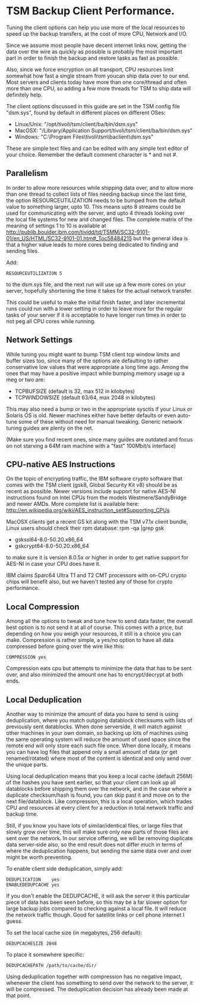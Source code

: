 # TSM Backup Client Performance.

Tuning the client options can help you use more of the local resources
to speed up the backup transfers, at the cost of more CPU, Network and
I/O.

Since we assume most people have decent internet links now, getting
the data over the wire as quickly as possible is probably the most
important part in order to finish the backup and restore tasks as fast
as possible.

Also, since we force encryption on all transport, CPU resources limit
somewhat how fast a single stream from youcan ship data over to our
end. Most servers and clients today have more than one core/thread and
often more than one CPU, so adding a few more threads for TSM to ship
data will definitely help.

The client options discussed in this guide are set in the TSM config
file "dsm.sys", found by default in different places on different
OSes: 

- Linux/Unix: "/opt/tivoli/tsm/client/ba/bin/dsm.sys"
- MacOSX: "/Library/Application Support/tivoli/tsm/client/ba/bin/dsm.sys"
- Windows: "C:\Program Files\tivoli\tsm\baclient\dsm.sys"

These are simple text files and can be edited with any simple text
editor of your choice. Remember the default comment character is * and not #.


## Parallelism

In order to allow more resources while shipping data over, and to
allow more than one thread to collect lists of files needing backup
since the last time, the option RESOURCEUTILIZATION needs to be bumped
from the default value to something larger, upto 10. This means upto 8
streams could be used for communicating with the server, and upto 4
threads looking over the local file systems for new and changed
files. The complete matrix of the meaning of settings 1 to 10 is
available at
<http://publib.boulder.ibm.com/tividd/td/TSMM/SC32-9101-01/en_US/HTML/SC32-9101-01.htm#_Toc58484215>
but the general idea is that a higher value leads to more cores being
dedicated to finding and sending files.

Add:

    RESOURCEUTILIZATION 5

to the dsm.sys file, and the next run will use up a few more cores on
your server, hopefully shortening the time it takes for the actual
network transfer.

This could be useful to make the initial finish faster, and later
incremental runs could run with a lower setting in order to leave more
for the regular tasks of your server if it is acceptable to have
longer run times in order to not peg all CPU cores while running.

## Network Settings

While tuning you might want to bump TSM client tcp window limits and
buffer sizes too, since many of the options are defaulting to rather
conservative low values that were appropriate a long time ago. Among
the ones that may have a positive impact while bumping memory usage up
a meg or two are:

- TCPBUFSIZE (default is 32, max 512 in kilobytes)
- TCPWINDOWSIZE (default 63/64, max 2048 in kilobytes) 

This may also need a bump or two in the appropriate sysctls if your
Linux or Solaris OS is old. Newer machines either have better defaults
or even auto-tune some of these without need for manual tweaking.
Generic network tuning guides are plenty on the net.

(Make sure you find recent ones, since many guides are outdated and
focus on not starving a 64M ram machine with a "fast" 100Mbit/s
interface)

## CPU-native AES Instructions

On the topic of encrypting traffic, the IBM software crypto software
that comes with the TSM client (gsk8, Global Security Kit v8) should
be as recent as possible. Newer versions include support for native
AES-NI instructions found on Intel CPUs from the models
Westmere/SandyBridge and newer AMDs. More complete list is available
here: http://en.wikipedia.org/wiki/AES_instruction_set#Supporting_CPUs

MacOSX clients get a recent GS kit along with the TSM v7.1x client
bundle, Linux users should check their rpm database: rpm -qa |grep gsk

- gskssl64-8.0-50.20.x86_64
- gskcrypt64-8.0-50.20.x86_64

to make sure it is version 8.0.5x or higher in order to get native
support for AES-NI in case your CPU does have it.

IBM claims Sparc64 Ultra T1 and T2 CMT processors with on-CPU crypto
chips will benefit also, but we haven't tested any of those for crypto
performance. 

## Local Compression

Among all the options to tweak and tune how to send data faster, the
overall best option is to not send it at all of course. This comes
with a price, but depending on how you weigh your resources, it still
is a choice you can make. Compression is rather simple, a yes/no
option to have all data compressed before going over the wire like
this:

    COMPRESSION yes

Compression eats cpu but attempts to minimize the data that has to be
sent over, and also minimized the amount one has to encrypt/decrypt at
both ends.

## Local Deduplication

Another way to minimize the amount of data you have to send is using
deduplication, where you match outgoing datablock checksums with lists
of previously sent datablocks. When done serverside, it will match
against other machines in your own domain, so backing up lots of
machines using the same operating system will reduce the amount of
used space since the remote end will only store each such file once.
When done locally, it means you can have log files that append only a
small amount of data (or get renamed/rotated) where most of the
content is identical and only send over the unique parts.

Using local deduplication means that you keep a local cache (default
256M) of the hashes you have sent earlier, so that your client can
look up all datablocks before shipping them over the network, and in
the case where a duplicate checksum/hash is found, you can skip past
it and move on to the next file/datablock. Like compression, this is a
local operation, which trades CPU and resources at every client for a
reduction in total network traffic and backup time.

Still, if you know you have lots of similar/identical files, or large
files that slowly grow over time, this will make sure only new parts
of those files are sent over the network. In our service offering, we
will be removing duplicate data server-side also, so the end result
does not differ much in terms of where the deduplication happens, but
sending the same data over and over might be worth preventing. 
 
To enable client side deduplication, simply add:

    DEDUPLICATION    yes
    ENABLEDEDUPCACHE yes

If you don't enable the DEDUPCACHE, it will ask the server it this
particular piece of data has been seen before, so this may be a far
slower option for large backup jobs compared to checking against a
local file.  It will reduce the network traffic though. Good for
satellite links or cell phone internet I guess.

To set the local cache size (in megabytes, 256 default):

    DEDUPCACHESIZE 2048

To place it somewhere specific:

    DEDUPCACHEPATH /path/to/cache/dir/

Using deduplication together with compression has no negative impact,
whenever the client has something to send over the network to the
server, it will be compressed.  The deduplication decision has already
been made at that point.

